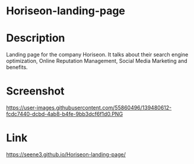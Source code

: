 # Horiseon-landing-page

# Description
Landing page for the company Horiseon. It talks about their search engine optimization, Online Reputation Management, Social Media Marketing and benefits.

# Screenshot
https://user-images.githubusercontent.com/55860496/139480612-fcdc7440-dcbd-4ab8-b4fe-9bb3dcf6f1d0.PNG

# Link
https://seene3.github.io/Horiseon-landing-page/
